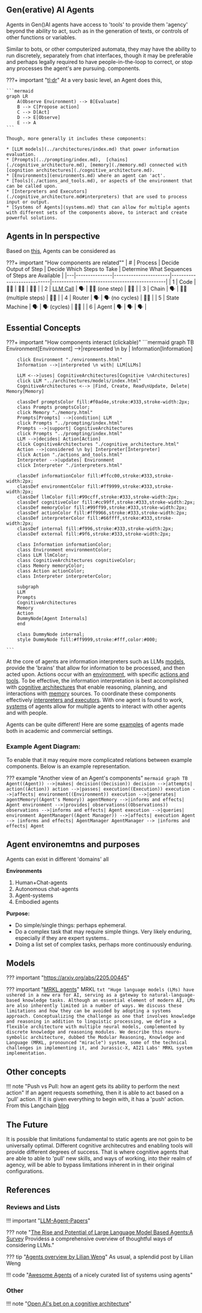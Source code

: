 ## Gen(erative) AI Agents

Agents in Gen()AI agents have access to 'tools' to provide them 'agency' beyond the ability to act, such as in the generation of texts, or controls of other functions or variables.

Similar to bots, or other computerized automata, they may have the ability to run discretely, separately from chat interfaces, though it may be preferable and perhaps legally required to have people-in-the-loop to correct, or stop any processes the agent's are pursuing. components.

???+ important "[tl;dr](#tldr)"
    At a very basic level, an Agent does this, 

    ```mermaid
    graph LR
        A(Observe Environment) --> B[Evaluate]
        B --> C[Propose action]
        C --> D[Act]
        D --> E[Observe]
        E --> A
    ```

    Though, more generally it includes these components: 

    * [LLM models](../architectures/index.md) that power information evaluation.
    * [Prompts](../prompting/index.md),  [chains](./cognitive_architecture.md), [memory](./memory.md) connected with [cognition architectures](./cognitive_architecture.md).
    * [Environments](environments.md) where an agent can 'act'.
    * [Tools](./actions_and_tools.md), or aspects of the environment that can be called upon. 
    * [Interpreters and Executors](./cognitive_architecture.md#interpreters) that are used to process input or output.
    * [Systems of Agents](systems.md) that can allow for multiple agents with different sets of the components above, to interact and create powerful solutions.


## Agents in In perspective

Based on [this](https://blog.langchain.dev/openais-bet-on-a-cognitive-architecture/), Agents can be considered as 

???+ important "How components are related""
    | # | Process       | Decide Output of Step | Decide Which Steps to Take | Determine What Sequences of Steps are Available |
    |---|---------------|-----------------------|----------------------------|-----------------------------------------------|
    | 1 | Code          | 👩‍💻                   | 👩‍💻                         | 👩‍💻                                          |
    | 2 | [LLM Call](../architectures/generation.md)      | 🗣️                   | 👩‍💻 (one step)              | 👩‍💻                                          |
    | 3 | Chain         | 🗣                   | 👩‍💻 (multiple steps)        | 👩‍💻                                          |
    | 4 | Router        | 🗣️                   | 🗣️  (no cycles)            | 👩‍💻                                          |
    | 5 | State Machine | 🗣️                   | 🗣️  (cycles)               | 👩‍💻                                          |
    | 6 | Agent         | 🗣️                   | 🗣️                         | 🗣️️                                          |


## Essential Concepts

???+ important "How components interact (clickable)"
    ```mermaid
    graph TB
        Environment[Environment] -->|represented \n by | Information[Information]
        
        click Environment "./environments.html"
        Information -->|interpreted \n with| LLM[LLMs]
        
        LLM <-->|uses| CognitiveArchitectures[Cognitive \nArchitectures]
        click LLM "../architectures/models/index.html"
        CognitiveArchitectures <--> |Find, Create, Read\nUpdate, Delete| Memory[Memory]
        
        classDef promptsColor fill:#f0ad4e,stroke:#333,stroke-width:2px;
        class Prompts promptsColor;
        click Memory "./memory.html"
        Prompts[Prompts] -->|condition| LLM
        click Prompts "../prompting/index.html"
        Prompts -->|support| CognitiveArchitectures
        click Prompts "../prompting/index.html"
        LLM -->|decides| Action[Action]
        click CognitiveArchitectures "./cognitive_architecture.html"
        Action -->|considered \n by| Interpreter[Interpreter]
        click Action "./actions_and_tools.html"
        Interpreter -->|updates| Environment
        click Interpreter "./interpreters.html"

        classDef informationColor fill:#ffcc00,stroke:#333,stroke-width:2px;
        classDef environmentColor fill:#ff9999,stroke:#333,stroke-width:2px;
        classDef llmColor fill:#99ccff,stroke:#333,stroke-width:2px;
        classDef cognitiveColor fill:#cc99ff,stroke:#333,stroke-width:2px;
        classDef memoryColor fill:#99ff99,stroke:#333,stroke-width:2px;
        classDef actionColor fill:#ff9966,stroke:#333,stroke-width:2px;
        classDef interpreterColor fill:#66ffff,stroke:#333,stroke-width:2px;
        classDef internal fill:#f996,stroke:#333,stroke-width:2px;
        classDef external fill:#9f6,stroke:#333,stroke-width:2px;

        class Information informationColor;
        class Environment environmentColor;
        class LLM llmColor;
        class CognitiveArchitectures cognitiveColor;
        class Memory memoryColor;
        class Action actionColor;
        class Interpreter interpreterColor;

        subgraph  
        LLM
        Prompts
        CognitiveArchitectures
        Memory
        Action
        DummyNode[Agent Internals]
        end

        class DummyNode internal;
        style DummyNode fill:#ff9999,stroke:#fff,color:#000;  

    ```

At the core of agents are information interpreters such as LLMs [models](../architectures/models/index.md), provide the 'brains' that allow for information to be processed, and then acted upon. Actions occur with an [environment](./environments.md), with specific [actions and tools](./actions_and_tools.md). To be effective, the information interpretation is best accomplished with [cognitive architectures](./cognitive_architecture.md) that enable reasoning, planning, and interactions with [memory](./memory.md) sources. To coordinate these components effectively [interpreters and executors](./cognitive_architecture.md#interpreters). With one agent is found to work, [systems](./systems.md) of agents allow for multiple agents to interact with other agents and with people. 


Agents can be quite different! Here are some [examples](./examples.md) of agents made both in academic and commercial settings.



### Example Agent Diagram:

To enable that it may require more complicated relations between example components. Below is an example representation.

??? example "Another view of an Agent's components"
    ```mermaid
    graph TB
        Agent((Agent)) -->|makes| decision((Decision))
        decision -->|attempts| action((Action))
        action -->|passes| execution((Execution))
        execution -->|affects| environment((Environment))
        execution -->|generates| agentMemory((Agent's Memory))
        agentMemory -->|informs and effects| Agent
        environment -->|provides| observations((Observations))
        observations -->|informs and effects| Agent
        execution -->|queries| environment
        AgentManager((Agent Manager)) -->|affects| execution
        Agent --> |informs and effects| AgentManager
        AgentManager --> |informs and effects| Agent
    ```

## Agent environemtns and purposes
Agents can exist in different 'domains' all

**Environments**

1. Human+Chat-agents
1. Autonomous chat-agents
1. Agent-systems
1. Embodied agents

**Purpose:**

* Do simple/single things: perhaps ephemeral.
* Do a complex task that may require simple things. Very likely enduring, especially if they are expert systems..
* Doing a list set of complex tasks, perhaps more continuously enduring.


## Models
??? important "https://arxiv.org/abs/2205.00445"

??? important "[MRKL agents](https://arxiv.org/abs/2205.00445)"
    MRKL
    ```txt
    "Huge language models (LMs) have ushered in a new era for AI, serving as a gateway to natural-language-based knowledge tasks. Although an essential element of modern AI, LMs are also inherently limited in a number of ways. We discuss these limitations and how they can be avoided by adopting a systems approach. Conceptualizing the challenge as one that involves knowledge and reasoning in addition to linguistic processing, we define a flexible architecture with multiple neural models, complemented by discrete knowledge and reasoning modules. We describe this neuro-symbolic architecture, dubbed the Modular Reasoning, Knowledge and Language (MRKL, pronounced "miracle") system, some of the technical challenges in implementing it, and Jurassic-X, AI21 Labs' MRKL system implementation.
    ```

## Other concepts
!!! note "Push vs Pull: how an agent gets its ability to perform the next action"
    If an agent requests something, then it is able to act based on a 'pull' action. If it is given everything to begin with, it has a 'push' action. From this Langchain [blog](https://blog.langchain.dev/openais-bet-on-a-cognitive-architecture/)

## The Future 

It is possible that limitations fundamental to static agents are not goin to be universally optimal. Different cognitive architecutres and enabling tools will provide different degrees of success. That is where cognitive agents that are able to able to 'pull' new skills, and ways of working, into their realm of agency, will be able to bypass limitations inherent in in their original configurations.

## References

### Reviews and Lists

!!! important "[LLM-Agent-Papers](https://github.com/WooooDyy/LLM-Agent-Paper-List)"

??? note "[The Rise and Potential of Large Language Model Based Agents:A Survey](https://arxiv.org/pdf/2309.07864.pdf) Providess a comprehensive overview of thoughtful ways of considering LLMs."

??? tip "[Agents overview by Lilian Weng](https://lilianweng.github.io/posts/2023-06-23-agent)"
     As usual, a splendid post by Lilian Weng

!!! code "[Awesome Agents](https://github.com/e2b-dev/awesome-ai-agents) of a nicely curated list of systems using agents"

### Other

!!! note "[Open AI's bet on a cognitive architecture](https://blog.langchain.dev/openais-bet-on-a-cognitive-architecture/)"